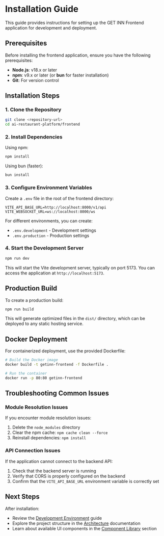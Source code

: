 # Installation Guide

This guide provides instructions for setting up the GET INN Frontend application for development and deployment.

## Prerequisites

Before installing the frontend application, ensure you have the following prerequisites:

- **Node.js**: v18.x or later
- **npm**: v9.x or later (or **bun** for faster installation)
- **Git**: For version control

## Installation Steps

### 1. Clone the Repository

```bash
git clone <repository-url>
cd ai-restaurant-platform/frontend
```

### 2. Install Dependencies

Using npm:

```bash
npm install
```

Using bun (faster):

```bash
bun install
```

### 3. Configure Environment Variables

Create a `.env` file in the root of the frontend directory:

```
VITE_API_BASE_URL=http://localhost:8000/v1/api
VITE_WEBSOCKET_URL=ws://localhost:8000/ws
```

For different environments, you can create:
- `.env.development` - Development settings
- `.env.production` - Production settings

### 4. Start the Development Server

```bash
npm run dev
```

This will start the Vite development server, typically on port 5173. You can access the application at `http://localhost:5173`.

## Production Build

To create a production build:

```bash
npm run build
```

This will generate optimized files in the `dist/` directory, which can be deployed to any static hosting service.

## Docker Deployment

For containerized deployment, use the provided Dockerfile:

```bash
# Build the Docker image
docker build -t getinn-frontend -f Dockerfile .

# Run the container
docker run -p 80:80 getinn-frontend
```

## Troubleshooting Common Issues

### Module Resolution Issues

If you encounter module resolution issues:

1. Delete the `node_modules` directory
2. Clear the npm cache: `npm cache clean --force`
3. Reinstall dependencies: `npm install`

### API Connection Issues

If the application cannot connect to the backend API:

1. Check that the backend server is running
2. Verify that CORS is properly configured on the backend
3. Confirm that the `VITE_API_BASE_URL` environment variable is correctly set

## Next Steps

After installation:

- Review the [Development Environment](development-environment.md) guide
- Explore the project structure in the [Architecture](../architecture/project-structure.md) documentation
- Learn about available UI components in the [Component Library](../modules/ui-components/component-library.md) section